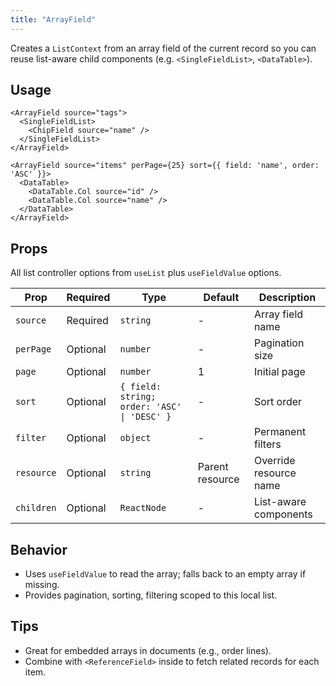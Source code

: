 ```yaml
---
title: "ArrayField"
---
```


Creates a `ListContext` from an array field of the current record so you can reuse list-aware child components (e.g. `<SingleFieldList>`, `<DataTable>`).

## Usage

```tsx
<ArrayField source="tags">
  <SingleFieldList>
    <ChipField source="name" />
  </SingleFieldList>
</ArrayField>

<ArrayField source="items" perPage={25} sort={{ field: 'name', order: 'ASC' }}>
  <DataTable>
    <DataTable.Col source="id" />
    <DataTable.Col source="name" />
  </DataTable>
</ArrayField>
```

## Props

All list controller options from `useList` plus `useFieldValue` options.

| Prop | Required | Type | Default | Description |
|------|----------|------|---------|-------------|
| `source` | Required | `string` | - | Array field name |
| `perPage` | Optional | `number` | - | Pagination size |
| `page` | Optional | `number` | 1 | Initial page |
| `sort` | Optional | `{ field: string; order: 'ASC' \| 'DESC' }` | - | Sort order |
| `filter` | Optional | `object` | - | Permanent filters |
| `resource` | Optional | `string` | Parent resource | Override resource name |
| `children` | Optional | `ReactNode` | - | List-aware components |

## Behavior

- Uses `useFieldValue` to read the array; falls back to an empty array if missing.
- Provides pagination, sorting, filtering scoped to this local list.

## Tips

- Great for embedded arrays in documents (e.g., order lines).
- Combine with `<ReferenceField>` inside to fetch related records for each item.
